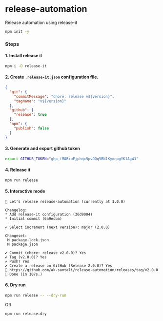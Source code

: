 # release-automation

Release automation using release-it

```bash
npm init -y
```

### Steps

#### 1. Install release it

```bash
npm i -D release-it
```

#### 2. Create `.release-it.json` configuration file.

```json
{
  "git": {
    "commitMessage": "chore: release v${version}",
    "tagName": "v${version}"
  },
  "github": {
    "release": true
  },
  "npm": {
    "publish": false
  }
}
```

#### 3. Generate and export github token

```bash
export GITHUB_TOKEN="ghp_fMOBxoFjphqx5pv9Qq5BN1KymnpgYK1AgW3"
```

#### 4. Release it

```bash
npm run release
```

#### 5. Interactive mode

```
🚀 Let's release release-automation (currently at 1.0.0)

Changelog:
* Add release-it configuration (36d9004)
* Initial commit (6a9ecba)

✔ Select increment (next version): major (2.0.0)

Changeset:
 M package-lock.json
 M package.json

✔ Commit (chore: release v2.0.0)? Yes
✔ Tag (v2.0.0)? Yes
✔ Push? Yes
✔ Create a release on GitHub (Release 2.0.0)? Yes
🔗 https://github.com/ak-santali/release-automation/releases/tag/v2.0.0
🏁 Done (in 107s.)
```

#### 6. Dry run

```bash
npm run release -- --dry-run
```

OR

```bash
npm run release:dry
```
